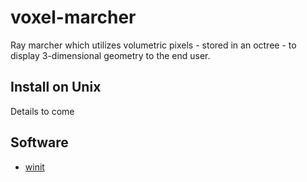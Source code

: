 # voxel-marcher
Ray marcher which utilizes volumetric pixels - stored in an octree - to display
3-dimensional geometry to the end user.

## Install on Unix
Details to come

## Software
- [winit](https://crates.io/crates/winit)
